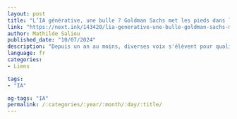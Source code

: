 ```yaml
---
layout: post
title: "L’IA générative, une bulle ? Goldman Sachs met les pieds dans le plat"
link: "https://next.ink/143420/lia-generative-une-bulle-goldman-sachs-met-les-pieds-dans-le-plat/"
author: Mathilde Saliou 
published_date: "10/07/2024"
description: "Depuis un an au moins, diverses voix s'élèvent pour qualifier la frénésie autour de l'IA générative de bulle. Une idée qui devient d'autant plus sérieuse que la banque Goldman Sachs elle-même donne crédit à ce type d'analyse."
language: fr
categories:
- Liens

tags:
- "IA"

og-tags: "IA"
permalink: /:categories/:year/:month/:day/:title/
---
```

